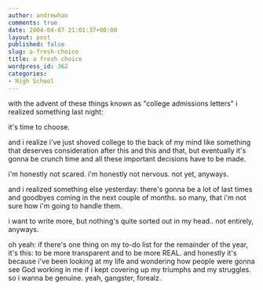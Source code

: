 ```yaml
---
author: andrewhao
comments: true
date: 2004-04-07 21:01:37+00:00
layout: post
published: false
slug: a-fresh-choice
title: a fresh choice
wordpress_id: 362
categories:
- High School
---
```


with the advent of these things known as "college admissions letters" i realized something last night:

it's time to choose.

and i realize i've just shoved college to the back of my mind like something that deserves consideration after this and this and that, but eventually it's gonna be crunch time and all these important decisions have to be made.

i'm honestly not scared. i'm honestly not nervous. not yet, anyways.

and i realized something else yesterday: there's gonna be a lot of last times and goodbyes coming in the next couple of months. so many, that i'm not sure how i'm going to handle them.

i want to write more, but nothing's quite sorted out in my head.. not entirely, anyways.

oh yeah: if there's one thing on my to-do list for the remainder of the year, it's this: to be more transparent and to be more REAL. and honestly it's because i've been looking at my life and wondering how people were gonna see God working in me if i kept covering up my triumphs and my struggles. so i wanna be genuine. yeah, gangster, forealz.

